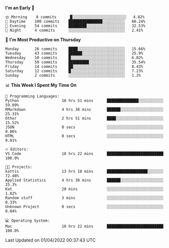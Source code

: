 <!--START_SECTION:waka-->
**I'm an Early 🐤** 

```text
🌞 Morning    8 commits      █░░░░░░░░░░░░░░░░░░░░░░░░   4.82% 
🌆 Daytime    100 commits    ███████████████░░░░░░░░░░   60.24% 
🌃 Evening    54 commits     ████████░░░░░░░░░░░░░░░░░   32.53% 
🌙 Night      4 commits      ░░░░░░░░░░░░░░░░░░░░░░░░░   2.41%

```
📅 **I'm Most Productive on Thursday** 

```text
Monday       26 commits     ████░░░░░░░░░░░░░░░░░░░░░   15.66% 
Tuesday      43 commits     ██████░░░░░░░░░░░░░░░░░░░   25.9% 
Wednesday    10 commits     █░░░░░░░░░░░░░░░░░░░░░░░░   6.02% 
Thursday     59 commits     █████████░░░░░░░░░░░░░░░░   35.54% 
Friday       14 commits     ██░░░░░░░░░░░░░░░░░░░░░░░   8.43% 
Saturday     12 commits     █░░░░░░░░░░░░░░░░░░░░░░░░   7.23% 
Sunday       2 commits      ░░░░░░░░░░░░░░░░░░░░░░░░░   1.2%

```


📊 **This Week I Spent My Time On** 

```text
💬 Programming Languages: 
Python                   10 hrs 51 mins      ██████████████░░░░░░░░░░░   59.09% 
RMarkdown                4 hrs 38 mins       ██████░░░░░░░░░░░░░░░░░░░   25.31% 
Other                    2 hrs 51 mins       ████░░░░░░░░░░░░░░░░░░░░░   15.52% 
JSON                     0 secs              ░░░░░░░░░░░░░░░░░░░░░░░░░   0.06% 
HTML                     0 secs              ░░░░░░░░░░░░░░░░░░░░░░░░░   0.01%

🔥 Editors: 
VS Code                  18 hrs 22 mins      █████████████████████████   100.0%

🐱‍💻 Projects: 
kattis                   13 hrs 18 mins      ██████████████████░░░░░░░   72.48% 
Applied Statistics       4 hrs 38 mins       ██████░░░░░░░░░░░░░░░░░░░   25.3% 
Kat                      20 mins             ░░░░░░░░░░░░░░░░░░░░░░░░░   1.82% 
Random stuff             3 mins              ░░░░░░░░░░░░░░░░░░░░░░░░░   0.33% 
Unknown Project          0 secs              ░░░░░░░░░░░░░░░░░░░░░░░░░   0.04%

💻 Operating System: 
Mac                      18 hrs 22 mins      █████████████████████████   100.0%

```


 Last Updated on 01/04/2022 00:37:43 UTC
<!--END_SECTION:waka-->


<!---
viggo-gascou/viggo-gascou is a ✨ special ✨ repository because its `README.md` (this file) appears on your GitHub profile.
You can click the Preview link to take a look at your changes.
--->
